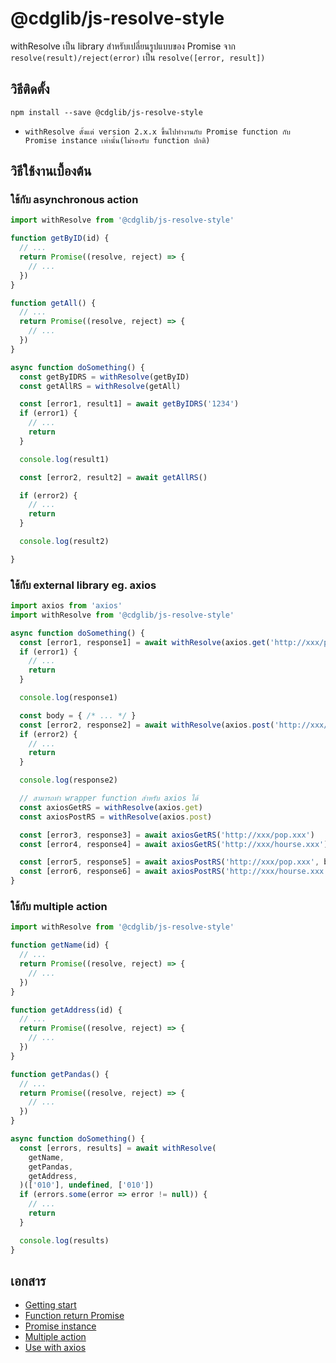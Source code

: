# @cdglib/js-resolve-style

withResolve เป็น library สำหรับเปลี่ยนรูปแบบของ Promise จาก `resolve(result)/reject(error)` เป็น `resolve([error, result])`

## วิธีติดตั้ง

```
npm install --save @cdglib/js-resolve-style
```

* `withResolve ตั้งแต่ version 2.x.x ขึ้นไปทำงานกับ Promise function กับ Promise instance เท่านั้น(ไม่รองรับ function ปกติ)`

## วิธีใช้งานเบื้องต้น

### ใช้กับ asynchronous action

```javascript
import withResolve from '@cdglib/js-resolve-style'

function getByID(id) {
  // ...
  return Promise((resolve, reject) => {
    // ...
  })
}

function getAll() {
  // ...
  return Promise((resolve, reject) => {
    // ...
  })
}

async function doSomething() {
  const getByIDRS = withResolve(getByID)
  const getAllRS = withResolve(getAll)

  const [error1, result1] = await getByIDRS('1234')
  if (error1) {
    // ...
    return
  }

  console.log(result1)

  const [error2, result2] = await getAllRS()

  if (error2) {
    // ...
    return
  }

  console.log(result2)

}
```

### ใช้กับ external library eg. axios

```javascript
import axios from 'axios'
import withResolve from '@cdglib/js-resolve-style'

async function doSomething() {
  const [error1, response1] = await withResolve(axios.get('http://xxx/pop.xxx'))()
  if (error1) {
    // ...
    return
  }

  console.log(response1)

  const body = { /* ... */ }
  const [error2, response2] = await withResolve(axios.post('http://xxx/hourse.xxx', body))()
  if (error2) {
    // ...
    return
  }

  console.log(response2)

  // สามารถทำ wrapper function สำหรับ axios ได้
  const axiosGetRS = withResolve(axios.get)
  const axiosPostRS = withResolve(axios.post)

  const [error3, response3] = await axiosGetRS('http://xxx/pop.xxx')
  const [error4, response4] = await axiosGetRS('http://xxx/hourse.xxx')

  const [error5, response5] = await axiosPostRS('http://xxx/pop.xxx', body)
  const [error6, response6] = await axiosPostRS('http://xxx/hourse.xxx', body)
}
```

### ใช้กับ multiple action

```javascript
import withResolve from '@cdglib/js-resolve-style'

function getName(id) {
  // ...
  return Promise((resolve, reject) => {
    // ...
  })
}

function getAddress(id) {
  // ...
  return Promise((resolve, reject) => {
    // ...
  })
}

function getPandas() {
  // ...
  return Promise((resolve, reject) => {
    // ...
  })
}

async function doSomething() {
  const [errors, results] = await withResolve(
    getName,
    getPandas,
    getAddress,
  )(['010'], undefined, ['010'])
  if (errors.some(error => error != null)) {
    // ...
    return
  }

  console.log(results)
}

```

## เอกสาร

* [Getting start](docs/GETTING_START.md)
* [Function return Promise](docs/FUNCTION_RETURN_PROMISE_INS.md)
* [Promise instance](docs/PROMISE_INSTANCE.md)
* [Multiple action](docs/MULTI_ACTION.md)
* [Use with axios](docs/USE_WITH_EXIOS.md)

